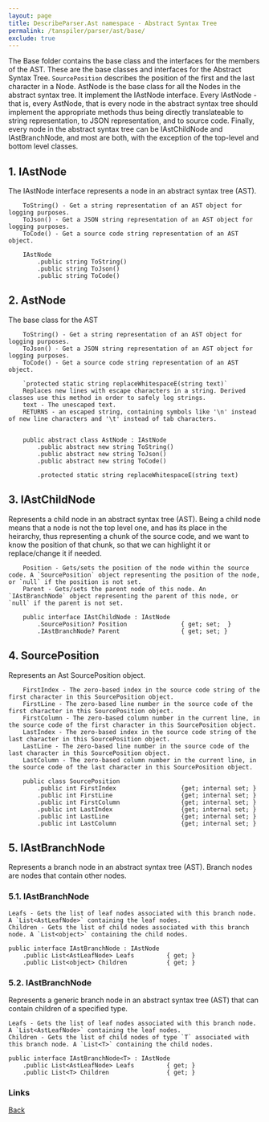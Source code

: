 ```yaml
---
layout: page
title: DescribeParser.Ast namespace - Abstract Syntax Tree
permalink: /tanspiler/parser/ast/base/
exclude: true
---
```

The Base folder contains the base class and the interfaces for the members of the AST. These are the base classes and interfaces for the Abstract Syntax Tree. `SourcePosition` describes the position of the first and the last character in a Node. AstNode is the base class for all the Nodes in the abstract syntax tree. It implement the IAstNode interface. Every IAstNode - that is, every AstNode, that is every node in the abstract syntax tree should implement the appropriate methods thus being directly translateable to string representation, to JSON representation, and to source code. Finally, every node in the abstract syntax tree can be IAstChildNode and IAstBranchNode, and most are both, with the exception of the top-level and bottom level classes.

## 1. IAstNode

The IAstNode interface represents a node in an abstract syntax tree (AST).
        
        ToString() - Get a string representation of an AST object for logging purposes.
        ToJson() - Get a JSON string representation of an AST object for logging purposes.
        ToCode() - Get a source code string representation of an AST object.

        IAstNode
            .public string ToString()
            .public string ToJson()
            .public string ToCode()


## 2. AstNode

The base class for the AST
		
        ToString() - Get a string representation of an AST object for logging purposes.
        ToJson() - Get a JSON string representation of an AST object for logging purposes.
        ToCode() - Get a source code string representation of an AST object.

        `protected static string replaceWhitespaceE(string text)`
        Replaces new lines with escape characters in a string. Derived classes use this method in order to safely log strings.
        text - The unescaped text.
        RETURNS - an escaped string, containing symbols like '\n' instead of new line characters and '\t' instead of tab characters.


        public abstract class AstNode : IAstNode
            .public abstract new string ToString()
            .public abstract new string ToJson()
            .public abstract new string ToCode()
            
            .protected static string replaceWhitespaceE(string text)


## 3. IAstChildNode

Represents a child node in an abstract syntax tree (AST).
Being a child node means that a node is not the top level one, and has its place in the heirarchy, thus representing a chunk of the source code, and we want to know the position of that chunk, so that we can highlight it or replace/change it if needed.

        
        Position - Gets/sets the position of the node within the source code. A `SourcePosition` object representing the position of the node, or `null` if the position is not set.
        Parent - Gets/sets the parent node of this node. An `IAstBranchNode` object representing the parent of this node, or `null` if the parent is not set.

        public interface IAstChildNode : IAstNode
            .SourcePosition? Position               { get; set;  }
            .IAstBranchNode? Parent                 { get; set; }


## 4. SourcePosition

Represents an Ast SourcePosition object. 

        FirstIndex - The zero-based index in the source code string of the first character in this SourcePosition object.
        FirstLine - The zero-based line number in the source code of the first character in this SourcePosition object.
        FirstColumn - The zero-based column number in the current line, in the source code of the first character in this SourcePosition object.
        LastIndex - The zero-based index in the source code string of the last character in this SourcePosition object.
        LastLine - The zero-based line number in the source code of the last character in this SourcePosition object.
        LastColumn - The zero-based column number in the current line, in the source code of the last character in this SourcePosition object.

        public class SourcePosition
            .public int FirstIndex                  {get; internal set; }
            .public int FirstLine                   {get; internal set; }
            .public int FirstColumn                 {get; internal set; }
            .public int LastIndex                   {get; internal set; }
            .public int LastLine                    {get; internal set; }
            .public int LastColumn                  {get; internal set; }


## 5. IAstBranchNode

Represents a branch node in an abstract syntax tree (AST).
Branch nodes are nodes that contain other nodes. 

### 5.1. IAstBranchNode

    Leafs - Gets the list of leaf nodes associated with this branch node. A `List<AstLeafNode>` containing the leaf nodes.
    Children - Gets the list of child nodes associated with this branch node. A `List<object>` containing the child nodes.

    public interface IAstBranchNode : IAstNode
        .public List<AstLeafNode> Leafs         { get; }
        .public List<object> Children           { get; }


### 5.2. IAstBranchNode<T>

Represents a generic branch node in an abstract syntax tree (AST) that can contain children of a specified type.

    Leafs - Gets the list of leaf nodes associated with this branch node. A `List<AstLeafNode>` containing the leaf nodes.
    Children - Gets the list of child nodes of type `T` associated with this branch node. A `List<T>` containing the child nodes.

    public interface IAstBranchNode<T> : IAstNode
        .public List<AstLeafNode> Leafs         { get; }
        .public List<T> Children                { get; }


### Links
[Back](/tanspiler/parser/)